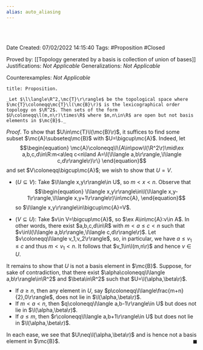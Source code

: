 ```yaml
---
alias: auto_aliasing
---
```


<br />
<br />

Date Created: 07/02/2022 14:15:40
Tags: #Proposition #Closed 

Proved by: [[Topology generated by a basis is collection of union of bases]]
Justifications: _Not Applicable_
Generalizations: _Not Applicable_

Counterexamples: _Not Applicable_

``` ad-Proposition
title: Proposition.

_Let $\l\langle\R^2,\mc{T}\r\rangle$ be the topological space where $\mc{T}\coloneqq\mc{T}\l(\mc{B}\r)$ is the lexicographical order topology on $\R^2$. Then sets of the form $U\coloneqq\l(m,n\r)\times\R$ where $m,n\in\R$ are open but not basis elements in $\mc{B}$._

```

_Proof_. To show that $U\in\mc{T}\l(\mc{B}\r)$, it suffices to find some subset $\mc{A}\subseteq\mc{B}$ with $U=\bigcup\mc{A}$. Indeed, let
$$\begin{equation}
    \mc{A}\coloneqq\l\{A\in\pow\l(\R^2\r)\mid\ex a,b,c,d\in\R:m<a\leq c<n\land A=\l(\l\langle a,b\r\rangle,\l\langle c,d\r\rangle\r)\r\}
\end{equation}$$
and set $V\coloneqq\bigcup\mc{A}$; we wish to show that $U=V$.
* ($U\subseteq V$): Take $\l\langle x,y\r\rangle\in U$, so $m<x<n$. Observe that
$$\begin{equation}
    \l\langle x,y\r\rangle\in\l(\l\langle x,y-1\r\rangle,\l\langle x,y+1\r\rangle\r)\in\mc{A},
\end{equation}$$
so $\l\langle x,y\r\rangle\in\bigcup\mc{A}=V$.

* ($V\subseteq U$): Take $v\in V=\bigcup\mc{A}$, so $\ex A\in\mc{A}:v\in A$. In other words, there exist $a,b,c,d\in\R$ with $m<a\leq c< n$ such that $v\in\l(\l\langle a,b\r\rangle,\l\langle c,d\r\rangle\r)$. Let $v\coloneqq\l\langle v_1,v_2\r\rangle$, so, in particular, we have $a\leq v_1\leq c$ and thus $m<v_1<n$. It follows that $v_1\in\l(m,n\r)$ and hence $v\in U$.

It remains to show that $U$ is not a basis element in $\mc{B}$. Suppose, for sake of contradiction, that there exist $\alpha\coloneqq\l\langle a,b\r\rangle\in\R^2$ and $\beta\in\R^2$ such that $U=\l(\alpha,\beta\r)$.
* If $a\geq n$, then any element in $U$, say $p\coloneqq\l\langle\frac{m+n}{2},0\r\rangle$, does not lie in $\l(\alpha,\beta\r)$.
* If $m<a<n$, then $q\coloneqq\l\langle a,b-1\r\rangle\in U$ but does not lie in $\l(\alpha,\beta\r)$.
* If $a\leq m$, then $r\coloneqq\l\langle a,b+1\r\rangle\in U$ but does not lie in $\l(\alpha,\beta\r)$.

In each ease, we see that $U\neq\l(\alpha,\beta\r)$ and is hence not a basis element in $\mc{B}$.<span style="float:right;">$\blacksquare$</span>
